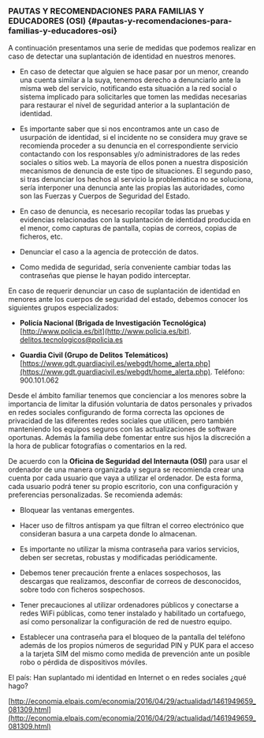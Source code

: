### PAUTAS Y RECOMENDACIONES PARA FAMILIAS Y EDUCADORES (OSI) {#pautas-y-recomendaciones-para-familias-y-educadores-osi}

A continuación presentamos una serie de medidas que podemos realizar en caso de detectar una suplantación de identidad en nuestros menores.

*   En caso de detectar que alguien se hace pasar por un menor, creando una cuenta similar a la suya, tenemos derecho a denunciarlo ante la misma web del servicio, notificando esta situación a la red social o sistema implicado para solicitarles que tomen las medidas necesarias para restaurar el nivel de seguridad anterior a la suplantación de identidad.

*   Es importante saber que si nos encontramos ante un caso de usurpación de identidad, si el incidente no se considera muy grave se recomienda proceder a su denuncia en el correspondiente servicio contactando con los responsables y/o administradores de las redes sociales o sitios web. La mayoría de ellos ponen a nuestra disposición mecanismos de denuncia de este tipo de situaciones. El segundo paso, si tras denunciar los hechos al servicio la problemática no se soluciona, sería interponer una denuncia ante las propias las autoridades, como son las Fuerzas y Cuerpos de Seguridad del Estado.

*   En caso de denuncia, es necesario recopilar todas las pruebas y evidencias relacionadas con la suplantación de identidad producida en el menor, como capturas de pantalla, copias de correos, copias de ficheros, etc.

*   Denunciar el caso a la agencia de protección de datos.

*   Como medida de seguridad, sería conveniente cambiar todas las contraseñas que piense le hayan podido interceptar.

En caso de requerir denunciar un caso de suplantación de identidad en menores ante los cuerpos de seguridad del estado, debemos conocer los siguientes grupos especializados:

* **Policía Nacional (Brigada de Investigación Tecnológica)** [http://www.policia.es/bit](http://www.policia.es/bit). delitos.tecnologicos@policia.es

* **Guardia Civil (Grupo de Delitos Telemáticos)** [https://www.gdt.guardiacivil.es/webgdt/home_alerta.php](https://www.gdt.guardiacivil.es/webgdt/home_alerta.php). Teléfono: 900.101.062

Desde el ámbito familiar tenemos que concienciar a los menores sobre la importancia de limitar la difusión voluntaria de datos personales y privados en redes sociales configurando de forma correcta las opciones de privacidad de las diferentes redes sociales que utilicen, pero también manteniendo los equipos seguros con las actualizaciones de software oportunas. Además la familia debe fomentar entre sus hijos la discreción a la hora de publicar fotografías o comentarios en la red.

De acuerdo con la **Oficina de Seguridad del Internauta (OSI)** para usar el ordenador de una manera organizada y segura se recomienda crear una cuenta por cada usuario que vaya a utilizar el ordenador. De esta forma, cada usuario podrá tener su propio escritorio, con una configuración y preferencias personalizadas. Se recomienda además:

*   Bloquear las ventanas emergentes.

*   Hacer uso de filtros antispam ya que filtran el correo electrónico que consideran basura a una carpeta donde lo almacenan.

*   Es importante no utilizar la misma contraseña para varios servicios, deben ser secretas, robustas y modificadas periódicamente.

*   Debemos tener precaución frente a enlaces sospechosos, las descargas que realizamos, desconfiar de correos de desconocidos, sobre todo con ficheros sospechosos.

*   Tener precauciones al utilizar ordenadores públicos y conectarse a redes WiFi públicas, como tener instalado y habilitado un cortafuego, así como personalizar la configuración de red de nuestro equipo.

*   Establecer una contraseña para el bloqueo de la pantalla del teléfono además de los propios números de seguridad PIN y PUK para el acceso a la tarjeta SIM del mismo como medida de prevención ante un posible robo o pérdida de dispositivos móviles.

El país: Han suplantado mi identidad en Internet o en redes sociales ¿qué hago?

[http://economia.elpais.com/economia/2016/04/29/actualidad/1461949659_081309.html](http://economia.elpais.com/economia/2016/04/29/actualidad/1461949659_081309.html)